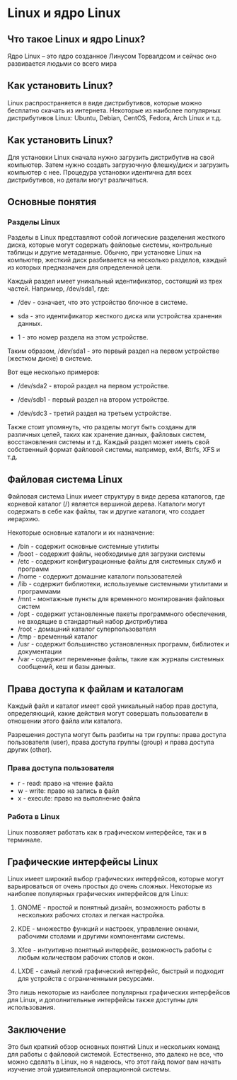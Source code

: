# Linux и ядро Linux

## Что такое Linux и ядро Linux?

Ядро Linux – это ядро созданное Линусом Торвалдсом и сейчас оно развивается людьми со всего мира

## Как установить Linux?

Linux распространяется в виде дистрибутивов, которые можно бесплатно скачать из интернета. Некоторые из наиболее популярных дистрибутивов Linux: Ubuntu, Debian, CentOS, Fedora, Arch Linux и т.д.

## Как установить Linux?

Для установки Linux сначала нужно загрузить дистрибутив на свой компьютер. Затем нужно создать загрузочную флешку/диск и загрузить компьютер с нее. Процедура установки идентична для всех дистрибутивов, но детали могут различаться.

## Основные понятия

### Разделы Linux

Разделы в Linux представляют собой логические разделения жесткого диска, которые могут содержать файловые системы, контрольные таблицы и другие метаданные. Обычно, при установке Linux на компьютер, жесткий диск разбивается на несколько разделов, каждый из которых предназначен для определенной цели.

Каждый раздел имеет уникальный идентификатор, состоящий из трех частей. Например, /dev/sda1, где:

- /dev - означает, что это устройство блочное в системе.

- sda - это идентификатор жесткого диска или устройства хранения данных.

- 1 - это номер раздела на этом устройстве.

Таким образом, /dev/sda1 - это первый раздел на первом устройстве (жестком диске) в системе.

Вот еще несколько примеров:

- /dev/sda2 - второй раздел на первом устройстве.

- /dev/sdb1 - первый раздел на втором устройстве.

- /dev/sdc3 - третий раздел на третьем устройстве.

Также стоит упомянуть, что разделы могут быть созданы для различных целей, таких как хранение данных, файловых систем, восстановления системы и т.д. Каждый раздел может иметь свой собственный формат файловой системы, например, ext4, Btrfs, XFS и т.д.


## Файловая система Linux

Файловая система Linux имеет структуру в виде дерева каталогов, где корневой каталог (/) является вершиной дерева. Каталоги могут содержать в себе как файлы, так и другие каталоги, что создает иерархию.

Некоторые основные каталоги и их назначение:

- /bin - содержит основные системные утилиты
- /boot - содержит файлы, необходимые для загрузки системы
- /etc - содержит конфигурационные файлы для системных служб и программ
- /home - содержит домашние каталоги пользователей
- /lib - содержит библиотеки, используемые системными утилитами и программами
- /mnt - монтажные пункты для временного монтирования файловых систем
- /opt - содержит установленные пакеты программного обеспечения, не входящие в стандартный набор дистрибутива
- /root - домашний каталог суперпользователя
- /tmp - временный каталог
- /usr - содержит большинство установленных программ, библиотек и документации
- /var - содержит переменные файлы, такие как журналы системных сообщений, кеш и базы данных.

## Права доступа к файлам и каталогам

Каждый файл и каталог имеет свой уникальный набор прав доступа, определяющий, какие действия могут совершать пользователи в отношении этого файла или каталога.

Разрешения доступа могут быть разбиты на три группы: права доступа пользователя (user), права доступа группы (group) и права доступа других (other).

### Права доступа пользователя

- r - read: право на чтение файла
- w - write: право на запись в файл
- x - execute: право на выполнение файла



### Работа в Linux

Linux позволяет работать как в графическом интерфейсе, так и в терминале.

## Графические интерфейсы Linux

Linux имеет широкий выбор графических интерфейсов, которые могут варьироваться от очень простых до очень сложных. Некоторые из наиболее популярных графических интерфейсов для Linux:

1. GNOME - простой и понятный дизайн, возможность работы в нескольких рабочих столах и легкая настройка.

2. KDE - множество функций и настроек, управление окнами, рабочими столами и другими компонентами системы.

3. Xfce - интуитивно понятный интерфейс, возможность работы с любым количеством рабочих столов и окон.

4. LXDE - самый легкий графический интерфейс, быстрый и подходит для устройств с ограниченными ресурсами.

Это лишь некоторые из наиболее популярных графических интерфейсов для Linux, и дополнительные интерфейсы также доступны для использования.

## Заключение

Это был краткий обзор основных понятий Linux и нескольких команд для работы с файловой системой. Естественно, это далеко не все, что можно сделать в Linux, но я надеюсь, что этот гайд помог вам начать изучение этой удивительной операционной системы.
